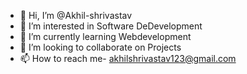 - 👋 Hi, I’m @Akhil-shrivastav
- 👀 I’m interested in Software DeDevelopment 
- 🌱 I’m currently learning Webdevelopment
- 💞️ I’m looking to collaborate on Projects
- 📫 How to reach me- akhilshrivastav123@gmail.com

<!---
Akhil-shrivastav/Akhil-shrivastav is a ✨ special ✨ repository because its `README.md` (this file) appears on your GitHub profile.
You can click the Preview link to take a look at your changes.
--->
